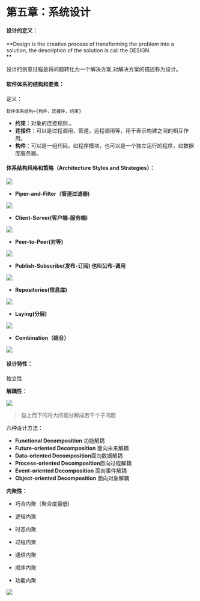 # 第五章：系统设计

#### 设计的定义：

**Design is the creative process of transforming the problem into a solution, the description of the solution is call the DESIGN.          
**

设计的创意过程是将问题转化为一个解决方案,对解决方案的描述称为设计。

#### 软件体系的结构和要素：

定义：

```
软件体系结构={构件，连接件，约束}
```

* **约束**：对象的连接规则.。
* **连接件**：可以是过程调用，管道，远程调用等，用于表示构建之间的相互作用。
* **构件**：可以是一组代码，如程序模块，也可以是一个独立运行的程序，如数据库服务器。

#### 体系结构风格和策略（Architecture Styles and Strategies）：

![](https://github.com/tgpcai/XDU_Software_Engineering_Review/blob/master/notes/assets/t7.png)

* **Piper-and-Filter（管道过滤器\)**

![](https://github.com/tgpcai/XDU_Software_Engineering_Review/blob/master/notes/assets/t8.png)

* **Client-Server\(客户端-服务端\)**

![](https://github.com/tgpcai/XDU_Software_Engineering_Review/blob/master/notes/assets/t9.png)

* **Peer-to-Peer\(对等\)**

![](https://github.com/tgpcai/XDU_Software_Engineering_Review/blob/master/notes/assets/t10.png)

* **Publish-Subscribe\(发布-订阅\) 也叫公布-调用**

![](https://github.com/tgpcai/XDU_Software_Engineering_Review/blob/master/notes/assets/t11.png)

* **Repositories\(信息库\)**

![](https://github.com/tgpcai/XDU_Software_Engineering_Review/blob/master/notes/assets/t12.png)

* **Laying\(分层\)**

![](https://github.com/tgpcai/XDU_Software_Engineering_Review/blob/master/notes/assets/t13.png)

* **Combination（结合）**

![](https://github.com/tgpcai/XDU_Software_Engineering_Review/blob/master/notes/assets/t14.png)

#### 设计特性：

独立性

**解耦性：**

![](https://github.com/tgpcai/XDU_Software_Engineering_Review/blob/master/notes/assets/t15.png)

> 自上而下的将大问题分解成若干个子问题

六种设计方法：

* **Functional  Decomposition** 功能解耦
* **Future-oriented Decomposition** 面向未来解耦
* **Data-oriented Decomposition**面向数据解耦
* **Process-oriented Decomposition**面向过程解耦
* **Event-oriented Decomposition** 面向事件解耦
* **Object-oriented Decomposition** 面向对象解耦

**内聚性：**

* 巧合内聚（聚合度最低\)

* 逻辑内聚

* 时态内聚

* 过程内聚

* 通信内聚

* 顺序内聚

* 功能内聚

![](https://github.com/tgpcai/XDU_Software_Engineering_Review/blob/master/notes/assets/t18.png)


